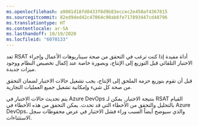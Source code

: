 ```yaml
---
ms.openlocfilehash: a9801d18fd0433f8d9b83eccec2e450af4367815
ms.sourcegitcommit: 82ed9ded42c47064c90ab6fe717893447cd48796
ms.translationtype: HT
ms.contentlocale: ar-SA
ms.lasthandoff: 10/19/2020
ms.locfileid: "6070133"
---
```

تعد RSAT أداة مفيدة إذا كنت ترغب في التحقق من صحة سيناريوهات الأعمال وإجراء الاختبار التلقائي قبل التوزيع إلى الإنتاج، وبصورة خاصة عند إكمال تخصيص النظام ووجود ميزات جديدة. 

قبل أن تقوم بتوزيع حزمة الملحق إلى الإنتاج، يجب تشغيل حالات الاختبار لضمان التحقق من صحة كل شيء وإمكانية تشغيل جميع العمليات التجارية. 

يتم تحديث حالات الاختبار في Azure DevOps بنتيجة الاختبار. يمكن لـ RSAT القيام بالتحليل والتحقق من الأخطاء التي قد تحدث. يمكن التحقق من هذه الأخطاء في Azure DevOps، والذي سيوضح أيضاً السبب وراء فشل الاختبار في عرض محفوظات سجل الاستثناءات.
